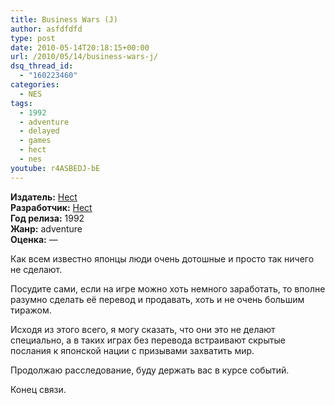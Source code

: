 ```yaml
---
title: Business Wars (J)
author: asfdfdfd
type: post
date: 2010-05-14T20:18:15+00:00
url: /2010/05/14/business-wars-j/
dsq_thread_id:
  - "160223460"
categories:
  - NES
tags:
  - 1992
  - adventure
  - delayed
  - games
  - hect
  - nes
youtube: r4ASBEDJ-bE
---
```

**Издатель:** [Hect][1]  
**Разработчик:** [Hect][1]  
**Год релиза:** 1992  
**Жанр:** adventure  
**Оценка:** —

Как всем известно японцы люди очень дотошные и просто так ничего не сделают.

<!--more-->

Посудите сами, если на игре можно хоть немного заработать, то вполне разумно сделать её перевод и продавать, хоть и не очень большим тиражом.

Исходя из этого всего, я могу сказать, что они это не делают специально, а в таких играх без перевода встраивают скрытые послания к японской нации с призывами захватить мир.

Продолжаю расследование, буду держать вас в курсе событий.

Конец связи.

 [1]: https://www.mobygames.com/company/hect-co-ltd
